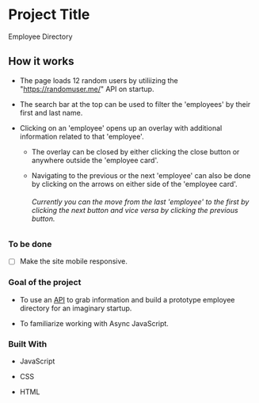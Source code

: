 # Project Title

Employee Directory

## How it works

- The page loads 12 random users by utiliizing the "https://randomuser.me/" API on startup.

- The search bar at the top can be used to filter the 'employees' by their first and last name.

- Clicking on an 'employee' opens up an overlay with additional information related to that 'employee'.
  
  - The overlay can be closed by either clicking the close button or anywhere outside the 'employee card'.
  
  - Navigating to the previous or the next 'employee' can also be done by clicking on the arrows on either side of the 'employee card'.   
    ###### _Currently you can the move from the last 'employee' to the first by clicking the next button and vice versa by clicking the previous button._

### To be done

- [ ] Make the site mobile responsive.

### Goal of the project

- To use an [API](https://randomuser.me/) to grab information and build a prototype employee directory for an imaginary startup.

- To familiarize working with Async JavaScript.

### Built With

- JavaScript

- CSS

- HTML
